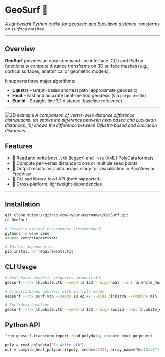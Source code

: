 # GeoSurf 🧭
*A lightweight Python toolkit for geodesic and Euclidean distance transforms on surface meshes.*

---

## Overview

**GeoSurf** provides an easy command-line interface (CLI) and Python functions to compute
distance transforms on 3D surface meshes (e.g., cortical surfaces, anatomical or geometric models).

It supports three major algorithms:
- **Dijkstra** – Graph-based shortest path (approximate geodesic)
- **Heat** – Fast and accurate heat-method geodesic (via `potpourri3d`)
- **Euclid** – Straight-line 3D distance (baseline reference)

---
![2D example](./fig/2d_example.png)
*A comparison of vertex-wise distance difference distributions. (a) shows the difference between heat-based and Euclidean distances, (b) shows the difference between Dijkstra-based and Euclidean distances.*
## Features

- 🔹 Read and write both `.vtk` (legacy) and `.vtp` (XML) PolyData formats  
- 🔹 Compute per-vertex distance to one or multiple seed points  
- 🔹 Output results as scalar arrays ready for visualization in ParaView or FreeView  
- 🔹 CLI and library-level API (both supported)  
- 🔹 Cross-platform, lightweight dependencies  

---

## Installation

```bash
git clone https://github.com/<your-username>/GeoSurf.git
cd GeoSurf

# Create a virtual environment (recommended)
python3 -m venv venv
source venv/bin/activate

# Install dependencies
pip install -r requirements.txt
```
## CLI Usage
```bash
# Heat-based geodesic (requires potpourri3d)
geosurf --vtk lh.white.vtk --seed-id 123 --algo heat --out lh.white_heat.vtk

# Dijkstra-based geodesic with multiple seeds
geosurf --vtk surf.vtp --seeds 10,42,77 --algo dijkstra --combine min --out out.vtp

# Euclidean baseline
geosurf --vtk lh.white.vtk --seed-id 123 --algo euclid --out lh.white_euclid.vtk

```
## Python API
```bash
from geosurf.transform import read_polydata, compute_heat_potpourri

poly = read_polydata("lh.white.vtk")
out = compute_heat_potpourri(poly, seeds=[123], array_name="HeatDist")

```

